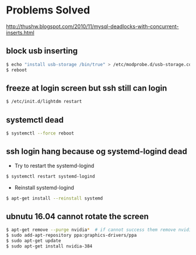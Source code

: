 # Problems Solved
http://thushw.blogspot.com/2010/11/mysql-deadlocks-with-concurrent-inserts.html


## block usb inserting
 ```sh
 $ echo "install usb-storage /bin/true" > /etc/modprobe.d/usb-storage.conf
 $ reboot
 ```
 
## freeze at login screen but ssh still can login
 ```sh
 $ /etc/init.d/lightdm restart
 ```

## systemctl dead
 ```sh
 $ systemctl --force reboot
 ```
 
## ssh login hang because og systemd-logind dead 
 - Try to restart the systemd-logind
 ```sh
 $ systemctl restart systemd-logind
 ```
 - Reinstall systemd-logind
 ```sh
 $ apt-get install --reinstall systemd
 ```

## ubnutu 16.04 cannot rotate the screen
 ```sh
 $ apt-get remove --purge nvidia*  # if cannot success them remove nvidia*
 $ sudo add-apt-repository ppa:graphics-drivers/ppa
 $ sudo apt-get update
 $ sudo apt-get install nvidia-384
 ```

